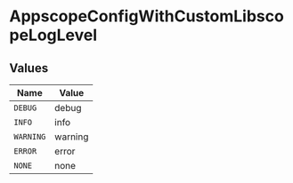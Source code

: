 # AppscopeConfigWithCustomLibscopeLogLevel


## Values

| Name      | Value     |
| --------- | --------- |
| `DEBUG`   | debug     |
| `INFO`    | info      |
| `WARNING` | warning   |
| `ERROR`   | error     |
| `NONE`    | none      |